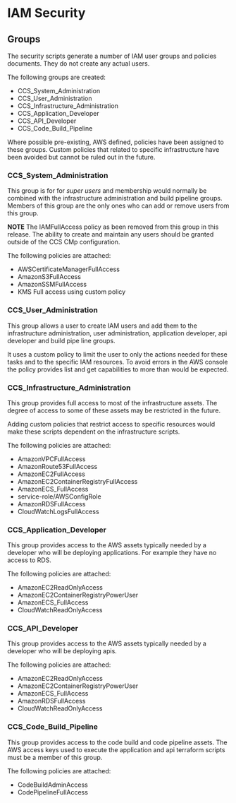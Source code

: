 # IAM Security

## Groups ##
The security scripts generate a number of IAM user groups and policies documents. They do not create any actual users.

The following groups are created:

- CCS_System_Administration
- CCS_User_Administration
- CCS_Infrastructure_Administration
- CCS_Application_Developer
- CCS_API_Developer
- CCS_Code_Build_Pipeline

Where possible pre-existing, AWS defined, policies have been assigned to these groups. Custom policies that related to specific infrastructure have been avoided but cannot be ruled out in the future.

### CCS_System_Administration ###
This group is for for *super users* and membership would normally be combined with the infrastructure administration and build pipeline groups. Members of this group are the only ones who can add or remove users from this group.

**NOTE** The IAMFullAccess policy as been removed from this group in this release. The ability to create and maintain any users should be granted outside of the CCS CMp configuration.

The following policies are attached:

- AWSCertificateManagerFullAccess
- AmazonS3FullAccess
- AmazonSSMFullAccess
- KMS Full access using custom policy

### CCS_User_Administration ###
This group allows a user to create IAM users and add them to the infrastructure administration, user administration, application developer, api developer and build pipe line groups.

It uses a custom policy to limit the user to only the actions needed for these tasks and to the specific IAM resources. To avoid errors in the AWS console the policy provides list and get capabilities to more than would be expected.


### CCS_Infrastructure_Administration ###
This group provides full access to most of the infrastructure assets. The degree of access to some of these assets may be restricted in the future.

Adding custom policies that restrict access to specific resources would make these scripts dependent on the infrastructure scripts.

The following policies are attached:

- AmazonVPCFullAccess
- AmazonRoute53FullAccess
- AmazonEC2FullAccess
- AmazonEC2ContainerRegistryFullAccess
- AmazonECS_FullAccess
- service-role/AWSConfigRole
- AmazonRDSFullAccess
- CloudWatchLogsFullAccess

### CCS_Application_Developer ###
This group provides access to the AWS assets typically needed by a developer who will be deploying applications. For example they have no access to RDS.

The following policies are attached:

- AmazonEC2ReadOnlyAccess
- AmazonEC2ContainerRegistryPowerUser
- AmazonECS_FullAccess
- CloudWatchReadOnlyAccess

### CCS_API_Developer ###
This group provides access to the AWS assets typically needed by a developer who will be deploying apis.

The following policies are attached:

- AmazonEC2ReadOnlyAccess
- AmazonEC2ContainerRegistryPowerUser
- AmazonECS_FullAccess
- AmazonRDSFullAccess
- CloudWatchReadOnlyAccess


### CCS_Code_Build_Pipeline ###
This group provides access to the code build and code pipeline assets. The AWS access keys used to execute the application and api terraform scripts must be a member of this group.

The following policies are attached:

- CodeBuildAdminAccess
- CodePipelineFullAccess
